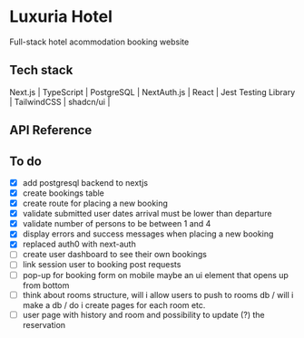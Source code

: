 # Luxuria Hotel

Full-stack hotel acommodation booking website

## Tech stack

Next.js | TypeScript | PostgreSQL | NextAuth.js | React | Jest Testing Library | TailwindCSS | shadcn/ui |  

## API Reference



## To do

- [x] add postgresql backend to nextjs
- [x] create bookings table
- [x] create route for placing a new booking
- [x] validate submitted user dates arrival must be lower than departure
- [x] validate number of persons to be between 1 and 4
- [x] display errors and success messages when placing a new booking
- [x] replaced auth0 with next-auth
- [ ] create user dashboard to see their own bookings
- [ ] link session user to booking post requests
- [ ] pop-up for booking form on mobile maybe an ui element that opens up from bottom
- [ ] think about rooms structure, will i allow users to push to rooms db / will i make a db / do i create pages for each room etc.
- [ ] user page with history and room and possibility to update (?) the reservation 